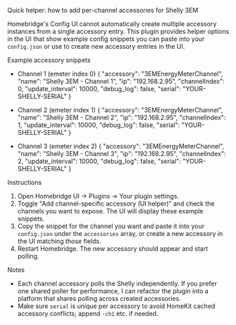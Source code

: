 Quick helper: how to add per-channel accessories for Shelly 3EM

Homebridge's Config UI cannot automatically create multiple accessory instances from a single accessory entry. This plugin provides helper options in the UI that show example config snippets you can paste into your `config.json` or use to create new accessory entries in the UI.

Example accessory snippets

- Channel 1 (emeter index 0)
{
  "accessory": "3EMEnergyMeterChannel",
  "name": "Shelly 3EM - Channel 1",
  "ip": "192.168.2.95",
  "channelIndex": 0,
  "update_interval": 10000,
  "debug_log": false,
  "serial": "YOUR-SHELLY-SERIAL"
}

- Channel 2 (emeter index 1)
{
  "accessory": "3EMEnergyMeterChannel",
  "name": "Shelly 3EM - Channel 2",
  "ip": "192.168.2.95",
  "channelIndex": 1,
  "update_interval": 10000,
  "debug_log": false,
  "serial": "YOUR-SHELLY-SERIAL"
}

- Channel 3 (emeter index 2)
{
  "accessory": "3EMEnergyMeterChannel",
  "name": "Shelly 3EM - Channel 3",
  "ip": "192.168.2.95",
  "channelIndex": 2,
  "update_interval": 10000,
  "debug_log": false,
  "serial": "YOUR-SHELLY-SERIAL"
}

Instructions

1. Open Homebridge UI -> Plugins -> Your plugin settings.
2. Toggle "Add channel-specific accessory (UI helper)" and check the channels you want to expose. The UI will display these example snippets.
3. Copy the snippet for the channel you want and paste it into your `config.json` under the `accessories` array, or create a new accessory in the UI matching those fields.
4. Restart Homebridge. The new accessory should appear and start polling.

Notes

- Each channel accessory polls the Shelly independently. If you prefer one shared poller for performance, I can refactor the plugin into a platform that shares polling across created accessories.
- Make sure `serial` is unique per accessory to avoid HomeKit cached accessory conflicts; append `-ch1` etc. if needed.
